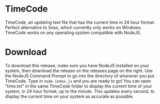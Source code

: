 # TimeCode
TimeCode, an updating text file that has the current time in 24 hour format. Perfect alternative to Snaz, which currently only works on Windows. TimeCode works on any operating system compatible with NodeJS.
# Download

To download this release, make sure you have NodeJS installed on your system, then download the release on the releases page on the right. Use the NodeJS Command Prompt to go into the directory of wherever you put TimeCode. Type in `node index.js` and you are ready to go! You can open "time.txt" in the same TimeCode folder to display the current time of your system, in 24 hour format, up to the minute. This updates every second, to display the current time on your system as accurate as possible. 
